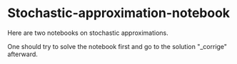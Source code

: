 # Stochastic-approximation-notebook

Here are two notebooks on stochastic approximations. 

One should try to solve the notebook first and go to the solution "_corrige" afterward.
